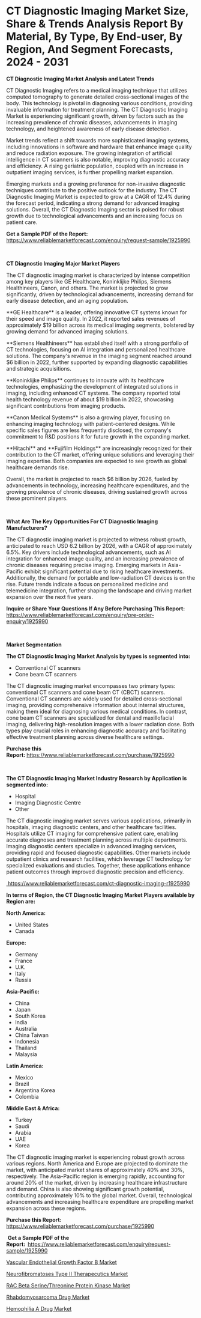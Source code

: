 <p><h1>CT Diagnostic Imaging Market Size, Share & Trends Analysis Report By Material, By Type, By End-user, By Region, And Segment Forecasts, 2024 - 2031</h1></p><p><strong>CT Diagnostic Imaging Market Analysis and Latest Trends</strong></p>
<p><p>CT Diagnostic Imaging refers to a medical imaging technique that utilizes computed tomography to generate detailed cross-sectional images of the body. This technology is pivotal in diagnosing various conditions, providing invaluable information for treatment planning. The CT Diagnostic Imaging Market is experiencing significant growth, driven by factors such as the increasing prevalence of chronic diseases, advancements in imaging technology, and heightened awareness of early disease detection. </p><p>Market trends reflect a shift towards more sophisticated imaging systems, including innovations in software and hardware that enhance image quality and reduce radiation exposure. The growing integration of artificial intelligence in CT scanners is also notable, improving diagnostic accuracy and efficiency. A rising geriatric population, coupled with an increase in outpatient imaging services, is further propelling market expansion. </p><p>Emerging markets and a growing preference for non-invasive diagnostic techniques contribute to the positive outlook for the industry. The CT Diagnostic Imaging Market is expected to grow at a CAGR of 12.4% during the forecast period, indicating a strong demand for advanced imaging solutions. Overall, the CT Diagnostic Imaging sector is poised for robust growth due to technological advancements and an increasing focus on patient care.</p></p>
<p><strong>Get a Sample PDF of the Report:&nbsp;</strong> <a href="https://www.reliablemarketforecast.com/enquiry/request-sample/1925990?utm_campaign=1725&utm_medium=2&utm_source=Github&utm_content=ia&utm_term=25102024&utm_id=ct-diagnostic-imaging">https://www.reliablemarketforecast.com/enquiry/request-sample/1925990</a></p>
<p>&nbsp;</p>
<p><strong>CT Diagnostic Imaging Major Market Players</strong></p>
<p><p>The CT diagnostic imaging market is characterized by intense competition among key players like GE Healthcare, Koninklijke Philips, Siemens Healthineers, Canon, and others. The market is projected to grow significantly, driven by technological advancements, increasing demand for early disease detection, and an aging population.</p><p>**GE Healthcare** is a leader, offering innovative CT systems known for their speed and image quality. In 2022, it reported sales revenues of approximately $19 billion across its medical imaging segments, bolstered by growing demand for advanced imaging solutions.</p><p>**Siemens Healthineers** has established itself with a strong portfolio of CT technologies, focusing on AI integration and personalized healthcare solutions. The company's revenue in the imaging segment reached around $6 billion in 2022, further supported by expanding diagnostic capabilities and strategic acquisitions.</p><p>**Koninklijke Philips** continues to innovate with its healthcare technologies, emphasizing the development of integrated solutions in imaging, including enhanced CT systems. The company reported total health technology revenue of about $19 billion in 2022, showcasing significant contributions from imaging products.</p><p>**Canon Medical Systems** is also a growing player, focusing on enhancing imaging technology with patient-centered designs. While specific sales figures are less frequently disclosed, the company's commitment to R&D positions it for future growth in the expanding market.</p><p>**Hitachi** and **Fujifilm Holdings** are increasingly recognized for their contribution to the CT market, offering unique solutions and leveraging their imaging expertise. Both companies are expected to see growth as global healthcare demands rise.</p><p>Overall, the market is projected to reach $6 billion by 2026, fueled by advancements in technology, increasing healthcare expenditures, and the growing prevalence of chronic diseases, driving sustained growth across these prominent players.</p></p>
<p>&nbsp;</p>
<p><strong>What Are The Key Opportunities For CT Diagnostic Imaging Manufacturers?</strong></p>
<p><p>The CT diagnostic imaging market is projected to witness robust growth, anticipated to reach USD 6.2 billion by 2026, with a CAGR of approximately 6.5%. Key drivers include technological advancements, such as AI integration for enhanced image quality, and an increasing prevalence of chronic diseases requiring precise imaging. Emerging markets in Asia-Pacific exhibit significant potential due to rising healthcare investments. Additionally, the demand for portable and low-radiation CT devices is on the rise. Future trends indicate a focus on personalized medicine and telemedicine integration, further shaping the landscape and driving market expansion over the next five years.</p></p>
<p><strong>Inquire or Share Your Questions If Any Before Purchasing This Report:</strong> <a href="https://www.reliablemarketforecast.com/enquiry/pre-order-enquiry/1925990?utm_campaign=1725&utm_medium=2&utm_source=Github&utm_content=ia&utm_term=25102024&utm_id=ct-diagnostic-imaging">https://www.reliablemarketforecast.com/enquiry/pre-order-enquiry/1925990</a></p>
<p>&nbsp;</p>
<p><strong>Market Segmentation</strong></p>
<p><strong>The CT Diagnostic Imaging Market Analysis by types is segmented into:</strong></p>
<p><ul><li>Conventional CT scanners</li><li>Cone beam CT scanners</li></ul></p>
<p><p>The CT diagnostic imaging market encompasses two primary types: conventional CT scanners and cone beam CT (CBCT) scanners. Conventional CT scanners are widely used for detailed cross-sectional imaging, providing comprehensive information about internal structures, making them ideal for diagnosing various medical conditions. In contrast, cone beam CT scanners are specialized for dental and maxillofacial imaging, delivering high-resolution images with a lower radiation dose. Both types play crucial roles in enhancing diagnostic accuracy and facilitating effective treatment planning across diverse healthcare settings.</p></p>
<p><strong>Purchase this Report:&nbsp;</strong><a href="https://www.reliablemarketforecast.com/purchase/1925990?utm_campaign=1725&utm_medium=2&utm_source=Github&utm_content=ia&utm_term=25102024&utm_id=ct-diagnostic-imaging">https://www.reliablemarketforecast.com/purchase/1925990</a></p>
<p>&nbsp;</p>
<p><strong>The CT Diagnostic Imaging Market Industry Research by Application is segmented into:</strong></p>
<p><ul><li>Hospital</li><li>Imaging Diagnostic Centre</li><li>Other</li></ul></p>
<p><p>The CT diagnostic imaging market serves various applications, primarily in hospitals, imaging diagnostic centers, and other healthcare facilities. Hospitals utilize CT imaging for comprehensive patient care, enabling accurate diagnoses and treatment planning across multiple departments. Imaging diagnostic centers specialize in advanced imaging services, providing rapid and focused diagnostic capabilities. Other markets include outpatient clinics and research facilities, which leverage CT technology for specialized evaluations and studies. Together, these applications enhance patient outcomes through improved diagnostic precision and efficiency.</p></p>
<p><a href="https://www.reliablemarketforecast.com/ct-diagnostic-imaging-r1925990?utm_campaign=1725&utm_medium=2&utm_source=Github&utm_content=ia&utm_term=25102024&utm_id=ct-diagnostic-imaging">&nbsp;https://www.reliablemarketforecast.com/ct-diagnostic-imaging-r1925990</a></p>
<p><strong>In terms of Region, the CT Diagnostic Imaging Market Players available by Region are:</strong></p>
<p>
    <p> <strong> North America: </strong>
        <ul>
            <li>United States</li>
            <li>Canada</li>
        </ul>
        </p> 
    <p> <strong> Europe: </strong>
        <ul>
            <li>Germany</li>
            <li>France</li>
            <li>U.K.</li>
            <li>Italy</li>
            <li>Russia</li>
        </ul>
        </p> 
    <p> <strong> Asia-Pacific: </strong>
        <ul>
            <li>China</li>
            <li>Japan</li>
            <li>South Korea</li>
            <li>India</li>
            <li>Australia</li>
            <li>China Taiwan</li>
            <li>Indonesia</li>
            <li>Thailand</li>
            <li>Malaysia</li>
        </ul>
        </p> 
    <p> <strong> Latin America: </strong>
        <ul>
            <li>Mexico</li>
            <li>Brazil</li>
            <li>Argentina Korea</li>
            <li>Colombia</li>
        </ul>
        </p> 
    <p> <strong> Middle East & Africa: </strong>
        <ul>
            <li>Turkey</li>
            <li>Saudi</li>
            <li>Arabia</li>
            <li>UAE</li>
            <li>Korea</li>
        </ul>
    </p>
    </p>
<p><p>The CT diagnostic imaging market is experiencing robust growth across various regions. North America and Europe are projected to dominate the market, with anticipated market shares of approximately 40% and 30%, respectively. The Asia-Pacific region is emerging rapidly, accounting for around 20% of the market, driven by increasing healthcare infrastructure and demand. China is also showing significant growth potential, contributing approximately 10% to the global market. Overall, technological advancements and increasing healthcare expenditure are propelling market expansion across these regions.</p></p>
<p><strong>Purchase this Report: </strong><a href="https://www.reliablemarketforecast.com/purchase/1925990?utm_campaign=1725&utm_medium=2&utm_source=Github&utm_content=ia&utm_term=25102024&utm_id=ct-diagnostic-imaging">https://www.reliablemarketforecast.com/purchase/1925990</a></p>
<p>&nbsp;<strong>Get a Sample PDF of the Report:&nbsp;&nbsp;</strong><a href="https://www.reliablemarketforecast.com/enquiry/request-sample/1925990?utm_campaign=1725&utm_medium=2&utm_source=Github&utm_content=ia&utm_term=25102024&utm_id=ct-diagnostic-imaging">https://www.reliablemarketforecast.com/enquiry/request-sample/1925990</a></p>
<p><strong></strong></p>
<p><p><a href="https://www.linkedin.com/pulse/emerging-trends-vascular-endothelial-growth-factor-b-market-detailed-vefme?utm_campaign=1725&utm_medium=2&utm_source=Github&utm_content=ia&utm_term=25102024&utm_id=ct-diagnostic-imaging">Vascular Endothelial Growth Factor B Market</a></p><p><a href="https://www.linkedin.com/pulse/neurofibromatoses-type-ii-therapecutics-market-size-status-forecast-h5ste?utm_campaign=1725&utm_medium=2&utm_source=Github&utm_content=ia&utm_term=25102024&utm_id=ct-diagnostic-imaging">Neurofibromatoses Type II Therapecutics Market</a></p><p><a href="https://www.linkedin.com/pulse/pioneering-growth-analyzing-global-rac-beta-serinethreonine-aiy8e?utm_campaign=1725&utm_medium=2&utm_source=Github&utm_content=ia&utm_term=25102024&utm_id=ct-diagnostic-imaging">RAC Beta Serine/Threonine Protein Kinase Market</a></p><p><a href="https://www.linkedin.com/pulse/rhabdomyosarcoma-drug-mosaic-piecing-together-global-market-dynamics-0pjre?utm_campaign=1725&utm_medium=2&utm_source=Github&utm_content=ia&utm_term=25102024&utm_id=ct-diagnostic-imaging">Rhabdomyosarcoma Drug Market</a></p><p><a href="https://www.linkedin.com/pulse/global-hemophilia-drug-nexus-sector-confluences-regional-catalysts-w6fie?utm_campaign=1725&utm_medium=2&utm_source=Github&utm_content=ia&utm_term=25102024&utm_id=ct-diagnostic-imaging">Hemophilia A Drug Market</a></p></p>
